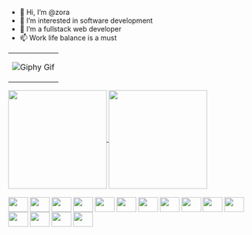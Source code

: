 - 👋 Hi, I’m @zora
- 👀 I’m interested in software development
- 🌱 I’m a fullstack web developer
- 📫 Work life balance is a must

<!---
zora004/zora004 is a ✨ special ✨ repository because its `README.md` (this file) appears on your GitHub profile.
You can click the Preview link to take a look at your changes.
--->
<table><tr><td align="center">
  
![Giphy Gif](https://media.giphy.com/media/26tn33aiTi1jkl6H6/giphy.gif)

</td></tr></table>


<div>
  <a href="https://github.com/zora004">
  <img height="200" align="center" src="https://github-readme-stats.vercel.app/api?username=zora004&show_icons=true&theme=transparent&include_all_commits=true&count_private=true" />
  <img height="200" align="center" src="https://github-readme-stats.vercel.app/api/top-langs/?username=zora004&layout=compact&langs_count=16&card_width=320&theme=transparent" />
</div>

<div style="display: inline-block"><br>
    <img align="center" alt="" height="30" width="40" src="https://cdn.jsdelivr.net/gh/devicons/devicon@latest/icons/laravel/laravel-original.svg">
    <img align="center" alt="" height="30" width="40" src="https://cdn.jsdelivr.net/gh/devicons/devicon@latest/icons/html5/html5-original.svg">
    <img align="center" alt="" height="30" width="40" src="https://cdn.jsdelivr.net/gh/devicons/devicon@latest/icons/css3/css3-original.svg">
    <img align="center" alt="" height="30" width="40" src="https://cdn.jsdelivr.net/gh/devicons/devicon@latest/icons/javascript/javascript-original.svg">
   <img align="center" alt="" height="30" width="40" src="https://cdn.jsdelivr.net/gh/devicons/devicon@latest/icons/typescript/typescript-original.svg">
    <img align="center" alt="" height="30" width="40" src="https://cdn.jsdelivr.net/gh/devicons/devicon@latest/icons/jquery/jquery-original.svg">
    <img align="center" alt="" height="30" width="40" src="https://cdn.jsdelivr.net/gh/devicons/devicon@latest/icons/php/php-original.svg">
    <img align="center" alt="" height="30" width="40" src="https://cdn.jsdelivr.net/gh/devicons/devicon@latest/icons/mysql/mysql-original-wordmark.svg">
    <img align="center" alt="" height="30" width="40" src="https://cdn.jsdelivr.net/gh/devicons/devicon@latest/icons/nodejs/nodejs-original-wordmark.svg">
    <img align="center" alt="" height="30" width="40" src="https://cdn.jsdelivr.net/gh/devicons/devicon@latest/icons/graphql/graphql-plain.svg">
    <img align="center" alt="" height="30" width="40" src="https://cdn.jsdelivr.net/gh/devicons/devicon@latest/icons/mongodb/mongodb-original.svg">
    <img align="center" alt="" height="30" width="40" src="https://cdn.jsdelivr.net/gh/devicons/devicon@latest/icons/react/react-original.svg">
    <img align="center" alt="" height="30" width="40" src="https://cdn.jsdelivr.net/gh/devicons/devicon@latest/icons/linux/linux-original.svg">
    <img align="center" alt="" height="30" width="40" src="https://cdn.jsdelivr.net/gh/devicons/devicon@latest/icons/docker/docker-original.svg">
    <img align="center" alt="" height="30" width="40" src="https://cdn.jsdelivr.net/gh/devicons/devicon@latest/icons/amazonwebservices/amazonwebservices-plain-wordmark.svg">
</div>
<br>

